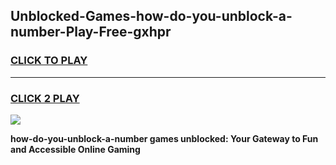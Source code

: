 
## Unblocked-Games-how-do-you-unblock-a-number-Play-Free-gxhpr
<h3>
<a href="https://premium76.site?title=how-do-you-unblock-a-number&ref=12A">CLICK TO PLAY</a></h3>
<hr>

<h3>
<a href="https://premium76.site?title=how-do-you-unblock-a-number&ref=12A">CLICK 2 PLAY</a>
  
</h3>

<a href="https://premium76.site?title=how-do-you-unblock-a-number&ref=12A"><img src="https://clearcache.store/games.png"></a>


**how-do-you-unblock-a-number games unblocked: Your Gateway to Fun and Accessible Online Gaming**
